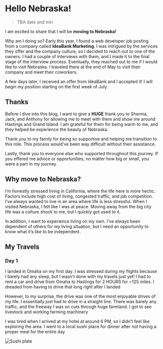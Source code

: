 

# Hello Nebraska!

> TBA date and min

I am excited to share that I will be **moving to Nebraska!**

Why am I doing so? Early this year, I found a web developer job posting from a
company called **IdeaBank Marketing**. I was intrigued by the services they offer
and the company culture, so I decided to reach out to one of the owners. I had a
couple of interviews with them, and I made it to the final stage of the
interview process. Eventually, they reached out to me if I would like to visit
Nebraska. I traveled there at the end of May to visit their company and meet
their coworkers.

A few days later, I received an offer from IdeaBank and I accepted it! I will
begin my position starting on the first week of July.


## Thanks

Before I dive into this blog, I want to give a **HUGE** thank you to Sherma, Jack,
and Anthony for allowing me to meet with them and show me around Hastings and
Grand Island. I am grateful for them for being warm to me, and they helped be
experience the beauty of Nebraska.

Thank you to my family for being so supportive and helping me transition to this
role. This process would&rsquo;ve been way difficult without their assistance.

Lastly, thank you to everyone else who supported throughout this journey. If you
offered me advice or opportunities, no matter how big or small, you were a part
in my journey.


## Why move to Nebraska?

I&rsquo;m honestly stressed living in California, where the life here is more hectic.
Factors include high cost of living, congested traffic, and job competition.
I&rsquo;ve always wanted to live in an area where life is less stressful. When I
visited Nebraska, I felt like I was at peace. Moving away from the big city life
was a culture shock to me, but I quickly got used to it.

In addition, I want to experience living on my own. I&rsquo;ve always been dependent of
others for my living situation, but I need an opportunity to know what it&rsquo;s like
to be independent.


## My Travels


### Day 1

I landed in Omaha on my first day. I was stressed during my flights because I barely had any sleep, but I wasn&rsquo;t done with my travels just yet! I had to rent a car and drive from Omaha to Hastings for 2 HOURS for ~125 miles. I dreaded from having to drive that long right after I landed

However, to my surprise, the drive was one of the most enjoyable drives of my
life. I essentially just had to drive in a straight line. There was barely any
traffic, and the freeway I was on cuts through huge farmland. I got to see
livestock and working farming machinery

I was tired when I arrived at my hotel at around 6 PM, so I didn&rsquo;t feel like
exploring the area. I went to a local sushi place for dinner after not having a
proper meal for the entire day

![Sushi plate](https://res.cloudinary.com/buraiyen/image/upload/c_scale,w_800/v1620240510/BEN_Website/blog/HelloNebraska/BEN_sushi.webp)

